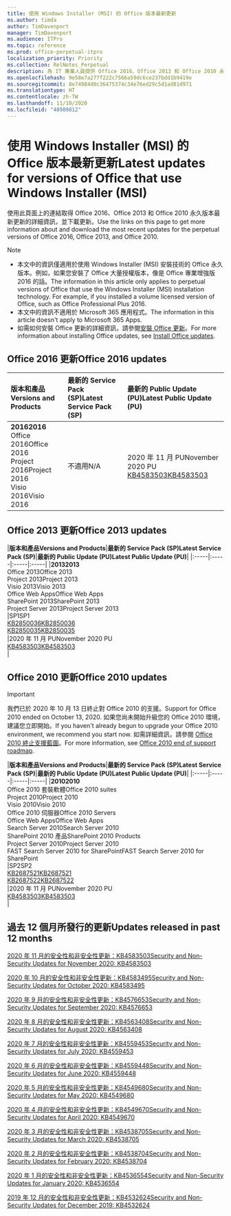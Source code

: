 ```yaml
---
title: 使用 Windows Installer (MSI) 的 Office 版本最新更新
ms.author: timda
author: TimDavenport
manager: TimDavenport
ms.audience: ITPro
ms.topic: reference
ms.prod: office-perpetual-itpro
localization_priority: Priority
ms.collection: RelNotes_Perpetual
description: 為 IT 專業人員提供 Office 2016、Office 2013 和 Office 2010 永久版本的最新更新資訊連結
ms.openlocfilehash: 9e58e7a277f222c7566a59dc6ce237bdd1b9419e
ms.sourcegitcommit: 8e74984d0c36475374c34e76ed29c5d1ad81d971
ms.translationtype: HT
ms.contentlocale: zh-TW
ms.lasthandoff: 11/10/2020
ms.locfileid: "48989812"
---
```

# <a name="latest-updates-for-versions-of-office-that-use-windows-installer-msi"></a><span data-ttu-id="0da74-103">使用 Windows Installer (MSI) 的 Office 版本最新更新</span><span class="sxs-lookup"><span data-stu-id="0da74-103">Latest updates for versions of Office that use Windows Installer (MSI)</span></span>

<span data-ttu-id="0da74-104">使用此頁面上的連結取得 Office 2016、Office 2013 和 Office 2010 永久版本最新更新的詳細資訊，並下載更新。</span><span class="sxs-lookup"><span data-stu-id="0da74-104">Use the links on this page to get more information about and download the most recent updates for the perpetual versions of Office 2016, Office 2013, and Office 2010.</span></span>
  
 
> [!NOTE]
> - <span data-ttu-id="0da74-p101">本文中的資訊僅適用於使用 Windows Installer (MSI) 安裝技術的 Office 永久版本。例如，如果您安裝了 Office 大量授權版本，像是 Office 專業增強版 2016 的話。</span><span class="sxs-lookup"><span data-stu-id="0da74-p101">The information in this article only applies to perpetual versions of Office that use the Windows Installer (MSI) installation technology. For example, if you installed a volume licensed version of Office, such as Office Professional Plus 2016.</span></span>
> - <span data-ttu-id="0da74-107">本文中的資訊不適用於 Microsoft 365 應用程式。</span><span class="sxs-lookup"><span data-stu-id="0da74-107">The information in this article doesn't apply to Microsoft 365 Apps.</span></span>
> - <span data-ttu-id="0da74-108">如需如何安裝 Office 更新的詳細資訊，請參閱[安裝 Office 更新](https://support.office.com/article/2ab296f3-7f03-43a2-8e50-46de917611c5)。</span><span class="sxs-lookup"><span data-stu-id="0da74-108">For more information about installing Office updates, see [Install Office updates](https://support.office.com/article/2ab296f3-7f03-43a2-8e50-46de917611c5).</span></span> 


## <a name="office-2016-updates"></a><span data-ttu-id="0da74-109">Office 2016 更新</span><span class="sxs-lookup"><span data-stu-id="0da74-109">Office 2016 updates</span></span>

|<span data-ttu-id="0da74-110">**版本和產品**</span><span class="sxs-lookup"><span data-stu-id="0da74-110">**Versions and Products**</span></span>|<span data-ttu-id="0da74-111">**最新的 Service Pack (SP)**</span><span class="sxs-lookup"><span data-stu-id="0da74-111">**Latest Service Pack (SP)**</span></span>|<span data-ttu-id="0da74-112">**最新的 Public Update (PU)**</span><span class="sxs-lookup"><span data-stu-id="0da74-112">**Latest Public Update (PU)**</span></span>|
|:-----|:-----|:-----|
|<span data-ttu-id="0da74-113">**2016**</span><span class="sxs-lookup"><span data-stu-id="0da74-113">**2016**</span></span> <br/> <span data-ttu-id="0da74-114">Office 2016</span><span class="sxs-lookup"><span data-stu-id="0da74-114">Office 2016</span></span>  <br/> <span data-ttu-id="0da74-115">Project 2016</span><span class="sxs-lookup"><span data-stu-id="0da74-115">Project 2016</span></span>  <br/> <span data-ttu-id="0da74-116">Visio 2016</span><span class="sxs-lookup"><span data-stu-id="0da74-116">Visio 2016</span></span>  <br/> |<span data-ttu-id="0da74-117">不適用</span><span class="sxs-lookup"><span data-stu-id="0da74-117">N/A</span></span>  <br/> |<span data-ttu-id="0da74-118">2020 年 11 月 PU</span><span class="sxs-lookup"><span data-stu-id="0da74-118">November 2020 PU</span></span>  <br/> [<span data-ttu-id="0da74-119">KB4583503</span><span class="sxs-lookup"><span data-stu-id="0da74-119">KB4583503</span></span>](https://support.microsoft.com/help/4583503) <br/> |
   
## <a name="office-2013-updates"></a><span data-ttu-id="0da74-120">Office 2013 更新</span><span class="sxs-lookup"><span data-stu-id="0da74-120">Office 2013 updates</span></span>

|<span data-ttu-id="0da74-121">**版本和產品**</span><span class="sxs-lookup"><span data-stu-id="0da74-121">**Versions and Products**</span></span>|<span data-ttu-id="0da74-122">**最新的 Service Pack (SP)**</span><span class="sxs-lookup"><span data-stu-id="0da74-122">**Latest Service Pack (SP)**</span></span>|<span data-ttu-id="0da74-123">**最新的 Public Update (PU)**</span><span class="sxs-lookup"><span data-stu-id="0da74-123">**Latest Public Update (PU)**</span></span>|
|:-----|:-----|:-----|:-----|
|<span data-ttu-id="0da74-124">**2013**</span><span class="sxs-lookup"><span data-stu-id="0da74-124">**2013**</span></span> <br/> <span data-ttu-id="0da74-125">Office 2013</span><span class="sxs-lookup"><span data-stu-id="0da74-125">Office 2013</span></span>  <br/> <span data-ttu-id="0da74-126">Project 2013</span><span class="sxs-lookup"><span data-stu-id="0da74-126">Project 2013</span></span>  <br/> <span data-ttu-id="0da74-127">Visio 2013</span><span class="sxs-lookup"><span data-stu-id="0da74-127">Visio 2013</span></span>  <br/> <span data-ttu-id="0da74-128">Office Web Apps</span><span class="sxs-lookup"><span data-stu-id="0da74-128">Office Web Apps</span></span>  <br/> <span data-ttu-id="0da74-129">SharePoint 2013</span><span class="sxs-lookup"><span data-stu-id="0da74-129">SharePoint 2013</span></span>  <br/> <span data-ttu-id="0da74-130">Project Server 2013</span><span class="sxs-lookup"><span data-stu-id="0da74-130">Project Server 2013</span></span>  <br/> |<span data-ttu-id="0da74-131">SP1</span><span class="sxs-lookup"><span data-stu-id="0da74-131">SP1</span></span> <br/> [<span data-ttu-id="0da74-132">KB2850036</span><span class="sxs-lookup"><span data-stu-id="0da74-132">KB2850036</span></span>](https://support.microsoft.com/kb/2850036) <br/>[<span data-ttu-id="0da74-133">KB2850035</span><span class="sxs-lookup"><span data-stu-id="0da74-133">KB2850035</span></span>](https://support.microsoft.com/kb/2850035) <br/> |<span data-ttu-id="0da74-134">2020 年 11 月 PU</span><span class="sxs-lookup"><span data-stu-id="0da74-134">November 2020 PU</span></span>  <br/> [<span data-ttu-id="0da74-135">KB4583503</span><span class="sxs-lookup"><span data-stu-id="0da74-135">KB4583503</span></span>](https://support.microsoft.com/help/4583503) <br/> |
   
## <a name="office-2010-updates"></a><span data-ttu-id="0da74-136">Office 2010 更新</span><span class="sxs-lookup"><span data-stu-id="0da74-136">Office 2010 updates</span></span>
> [!IMPORTANT]
> <span data-ttu-id="0da74-137">我們已於 2020 年 10 月 13 日終止對 Office 2010 的支援。</span><span class="sxs-lookup"><span data-stu-id="0da74-137">Support for Office 2010 ended on October 13, 2020.</span></span> <span data-ttu-id="0da74-138">如果您尚未開始升級您的 Office 2010 環境，建議您立即開始。</span><span class="sxs-lookup"><span data-stu-id="0da74-138">If you haven't already begun to upgrade your Office 2010 environment, we recommend you start now.</span></span> <span data-ttu-id="0da74-139">如需詳細資訊，請參閱 [Office 2010 終止支援藍圖](https://docs.microsoft.com/DeployOffice/office-2010-end-support-roadmap)。</span><span class="sxs-lookup"><span data-stu-id="0da74-139">For more information, see [Office 2010 end of support roadmap](https://docs.microsoft.com/DeployOffice/office-2010-end-support-roadmap).</span></span> 

|<span data-ttu-id="0da74-140">**版本和產品**</span><span class="sxs-lookup"><span data-stu-id="0da74-140">**Versions and Products**</span></span>|<span data-ttu-id="0da74-141">**最新的 Service Pack (SP)**</span><span class="sxs-lookup"><span data-stu-id="0da74-141">**Latest Service Pack (SP)**</span></span>|<span data-ttu-id="0da74-142">**最新的 Public Update (PU)**</span><span class="sxs-lookup"><span data-stu-id="0da74-142">**Latest Public Update (PU)**</span></span>|
|:-----|:-----|:-----|:-----|
|<span data-ttu-id="0da74-143">**2010**</span><span class="sxs-lookup"><span data-stu-id="0da74-143">**2010**</span></span> <br/> <span data-ttu-id="0da74-144">Office 2010 套裝軟體</span><span class="sxs-lookup"><span data-stu-id="0da74-144">Office 2010 suites</span></span>  <br/> <span data-ttu-id="0da74-145">Project 2010</span><span class="sxs-lookup"><span data-stu-id="0da74-145">Project 2010</span></span>  <br/> <span data-ttu-id="0da74-146">Visio 2010</span><span class="sxs-lookup"><span data-stu-id="0da74-146">Visio 2010</span></span>  <br/> <span data-ttu-id="0da74-147">Office 2010 伺服器</span><span class="sxs-lookup"><span data-stu-id="0da74-147">Office 2010 Servers</span></span>  <br/> <span data-ttu-id="0da74-148">Office Web Apps</span><span class="sxs-lookup"><span data-stu-id="0da74-148">Office Web Apps</span></span>  <br/> <span data-ttu-id="0da74-149">Search Server 2010</span><span class="sxs-lookup"><span data-stu-id="0da74-149">Search Server 2010</span></span>  <br/> <span data-ttu-id="0da74-150">SharePoint 2010 產品</span><span class="sxs-lookup"><span data-stu-id="0da74-150">SharePoint 2010 Products</span></span>  <br/> <span data-ttu-id="0da74-151">Project Server 2010</span><span class="sxs-lookup"><span data-stu-id="0da74-151">Project Server 2010</span></span>  <br/> <span data-ttu-id="0da74-152">FAST Search Server 2010 for SharePoint</span><span class="sxs-lookup"><span data-stu-id="0da74-152">FAST Search Server 2010 for SharePoint</span></span>  <br/> |<span data-ttu-id="0da74-153">SP2</span><span class="sxs-lookup"><span data-stu-id="0da74-153">SP2</span></span> <br/>[<span data-ttu-id="0da74-154">KB2687521</span><span class="sxs-lookup"><span data-stu-id="0da74-154">KB2687521</span></span>](https://support.microsoft.com/kb/2687521) <br/> [<span data-ttu-id="0da74-155">KB2687522</span><span class="sxs-lookup"><span data-stu-id="0da74-155">KB2687522</span></span>](https://support.microsoft.com/kb/2687522) <br/> |<span data-ttu-id="0da74-156">2020 年 11 月 PU</span><span class="sxs-lookup"><span data-stu-id="0da74-156">November 2020 PU</span></span>  <br/> [<span data-ttu-id="0da74-157">KB4583503</span><span class="sxs-lookup"><span data-stu-id="0da74-157">KB4583503</span></span>](https://support.microsoft.com/help/4583503) <br/> |
   

   
## <a name="updates-released-in-past-12-months"></a><span data-ttu-id="0da74-158">過去 12 個月所發行的更新</span><span class="sxs-lookup"><span data-stu-id="0da74-158">Updates released in past 12 months</span></span>
[<span data-ttu-id="0da74-159">2020 年 11 月的安全性和非安全性更新：KB4583503</span><span class="sxs-lookup"><span data-stu-id="0da74-159">Security and Non-Security Updates for November 2020: KB4583503</span></span>](https://support.microsoft.com/help/4583503)

[<span data-ttu-id="0da74-160">2020 年 10 月的安全性和非安全性更新：KB4583495</span><span class="sxs-lookup"><span data-stu-id="0da74-160">Security and Non-Security Updates for October 2020: KB4583495</span></span>](https://support.microsoft.com/help/4583495)

[<span data-ttu-id="0da74-161">2020 年 9 月的安全性和非安全性更新：KB4576653</span><span class="sxs-lookup"><span data-stu-id="0da74-161">Security and Non-Security Updates for September 2020: KB4576653</span></span>](https://support.microsoft.com/help/4576653)

[<span data-ttu-id="0da74-162">2020 年 8 月的安全性和非安全性更新：KB4563408</span><span class="sxs-lookup"><span data-stu-id="0da74-162">Security and Non-Security Updates for August 2020: KB4563408</span></span>](https://support.microsoft.com/help/4563408)

[<span data-ttu-id="0da74-163">2020 年 7 月的安全性和非安全性更新：KB4559453</span><span class="sxs-lookup"><span data-stu-id="0da74-163">Security and Non-Security Updates for July 2020: KB4559453</span></span>](https://support.microsoft.com/help/4559453)

[<span data-ttu-id="0da74-164">2020 年 6 月的安全性和非安全性更新：KB4559448</span><span class="sxs-lookup"><span data-stu-id="0da74-164">Security and Non-Security Updates for June 2020: KB4559448</span></span>](https://support.microsoft.com/help/4559448)

[<span data-ttu-id="0da74-165">2020 年 5 月的安全性和非安全性更新：KB4549680</span><span class="sxs-lookup"><span data-stu-id="0da74-165">Security and Non-Security Updates for May 2020: KB4549680</span></span>](https://support.microsoft.com/help/4549680)

[<span data-ttu-id="0da74-166">2020 年 4 月的安全性和非安全性更新：KB4549670</span><span class="sxs-lookup"><span data-stu-id="0da74-166">Security and Non-Security Updates for April 2020: KB4549670</span></span>](https://support.microsoft.com/help/4549670)

[<span data-ttu-id="0da74-167">2020 年 3 月的安全性和非安全性更新：KB4538705</span><span class="sxs-lookup"><span data-stu-id="0da74-167">Security and Non-Security Updates for March 2020: KB4538705</span></span>](https://support.microsoft.com/help/4538705)

[<span data-ttu-id="0da74-168">2020 年 2 月的安全性和非安全性更新：KB4538704</span><span class="sxs-lookup"><span data-stu-id="0da74-168">Security and Non-Security Updates for February 2020: KB4538704</span></span>](https://support.microsoft.com/help/4538704)

[<span data-ttu-id="0da74-169">2020 年 1 月的安全性和非安全性更新：KB4536554</span><span class="sxs-lookup"><span data-stu-id="0da74-169">Security and Non-Security Updates for January 2020: KB4536554</span></span>](https://support.microsoft.com/help/4536554)

[<span data-ttu-id="0da74-170">2019 年 12 月的安全性和非安全性更新：KB4532624</span><span class="sxs-lookup"><span data-stu-id="0da74-170">Security and Non-Security Updates for December 2019: KB4532624</span></span>](https://support.microsoft.com/help/4532624)
 




</br>